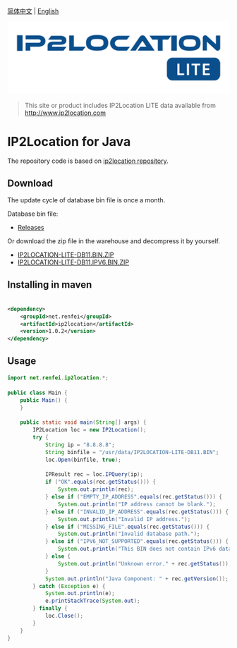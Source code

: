 [简体中文](./README_zh.md) | [English](./README.md)

![./doc/logo.png](./doc/logo.png)

> This site or product includes IP2Location LITE data available from http://www.ip2location.com

# IP2Location for Java

The repository code is based on [ip2location repository](https://github.com/ip2location/ip2location-java).

## Download

The update cycle of database bin file is once a month.

Database bin file:

- [Releases](https://github.com/renfei/ip2location/releases)

Or download the zip file in the warehouse and decompress it by yourself.

- [IP2LOCATION-LITE-DB11.BIN.ZIP](./IP2LOCATION-LITE-DB11.BIN.ZIP)
- [IP2LOCATION-LITE-DB11.IPV6.BIN.ZIP](./IP2LOCATION-LITE-DB11.IPV6.BIN.ZIP)

## Installing in maven

```xml

<dependency>
    <groupId>net.renfei</groupId>
    <artifactId>ip2location</artifactId>
    <version>1.0.2</version>
</dependency>
```

## Usage

```java
import net.renfei.ip2location.*;

public class Main {
    public Main() {
    }

    public static void main(String[] args) {
        IP2Location loc = new IP2Location();
        try {
            String ip = "8.8.8.8";
            String binfile = "/usr/data/IP2LOCATION-LITE-DB11.BIN";
            loc.Open(binfile, true);

            IPResult rec = loc.IPQuery(ip);
            if ("OK".equals(rec.getStatus())) {
                System.out.println(rec);
            } else if ("EMPTY_IP_ADDRESS".equals(rec.getStatus())) {
                System.out.println("IP address cannot be blank.");
            } else if ("INVALID_IP_ADDRESS".equals(rec.getStatus())) {
                System.out.println("Invalid IP address.");
            } else if ("MISSING_FILE".equals(rec.getStatus())) {
                System.out.println("Invalid database path.");
            } else if ("IPV6_NOT_SUPPORTED".equals(rec.getStatus())) {
                System.out.println("This BIN does not contain IPv6 data.");
            } else {
                System.out.println("Unknown error." + rec.getStatus());
            }
            System.out.println("Java Component: " + rec.getVersion());
        } catch (Exception e) {
            System.out.println(e);
            e.printStackTrace(System.out);
        } finally {
            loc.Close();
        }
    }
}
```